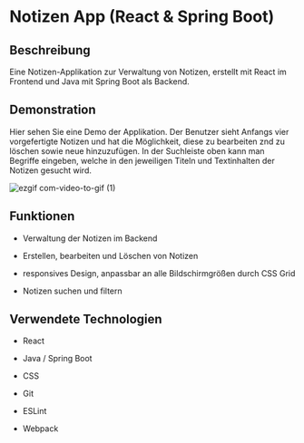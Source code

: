 # Notizen App (React & Spring Boot)

## Beschreibung

Eine Notizen-Applikation zur Verwaltung von Notizen, erstellt mit React im Frontend und Java mit Spring Boot als Backend.

## Demonstration

Hier sehen Sie eine Demo der Applikation. Der Benutzer sieht Anfangs vier vorgefertigte Notizen und hat die Möglichkeit, diese zu bearbeiten znd zu löschen sowie neue hinzuzufügen.
In der Suchleiste oben kann man Begriffe eingeben, welche in den jeweiligen Titeln und Textinhalten der Notizen gesucht wird.

![ezgif com-video-to-gif (1)](https://github.com/optobimus/react-spring-notes/assets/113835194/5a3c2711-3d38-4f14-bc49-9350de91be86)

## Funktionen

  * Verwaltung der Notizen im Backend

  * Erstellen, bearbeiten und Löschen von Notizen

  * responsives Design, anpassbar an alle Bildschirmgrößen durch CSS Grid

  * Notizen suchen und filtern

##  Verwendete Technologien

  * React

  * Java / Spring Boot

  * CSS

  * Git

  * ESLint

  * Webpack
